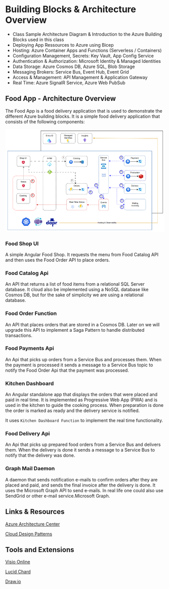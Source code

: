 # Building Blocks & Architecture Overview

- Class Sample Architecture Diagram & Introduction to the Azure Building Blocks used in this class
- Deploying App Ressources to Azure using Bicep
- Hosting: Azure Container Apps and Functions (Serverless / Containers)
- Configuration Management, Secrets: Key Vault, App Config Service
- Authentication & Authorization: Microsoft Identity & Managed Identities
- Data Storage: Azure Cosmos DB, Azure SQL, Blob Storage
- Messaging Brokers: Service Bus, Event Hub, Event Grid
- Access & Management: API Management & Application Gateway
- Real Time: Azure SignalR Service, Azure Web PubSub

## Food App - Architecture Overview

The Food App is a food delivery application that is used to demonstrate the different Azure building blocks. It is a simple food delivery application that consists of the following components:

![food-app](_images/app.png)

### Food Shop UI

A simple Angular Food Shop. It requests the menu from Food Catalog API and then uses the Food Order API to place orders.

### Food Catalog Api

An API that returns a list of food items from a relational SQL Server database. It cloud also be implemented using a NoSQL database like Cosmos DB, but for the sake of simplicity we are using a relational database.

### Food Order Function

An API that places orders that are stored in a Cosmos DB. Later on we will upgrade this API to implement a Saga Pattern to handle distributed transactions.

### Food Payments Api

An Api that picks up orders from a Service Bus and processes them. When the payment is processed it sends a message to a Service Bus topic to notify the Food Order Api that the payment was processed.

### Kitchen Dashboard

An Angular standalone app that displays the orders that were placed and paid in real time. It is implemented as Progressive Web App (PWA) and is used in the kitchen to guide the cooking process. When preparation is done the order is marked as ready and the delivery service is notified.

It uses `Kitchen Dashboard Function` to implement the real time functionality.

### Food Delivery Api

An Api that picks up prepared food orders from a Service Bus and delivers them. When the delivery is done it sends a message to a Service Bus to notify that the delivery was done.

### Graph Mail Daemon

A daemon that sends notification e-mails to confirm orders after they are placed and paid, and sends the final invoice after the delivery is done. It uses the Microsoft Graph API to send e-mails. In real life one could also use SendGrid or other e-mail service.Microsoft Graph.

## Links & Resources

[Azure Architecture Center](https://docs.microsoft.com/en-us/azure/architecture/browse/)

[Cloud Design Patterns](https://docs.microsoft.com/en-us/azure/architecture/patterns/)

## Tools and Extensions

[Visio Online](https://www.microsoft.com/de-de/microsoft-365/visio/flowchart-software)

[Lucid Chard](https://www.lucidchart.com/)

[Draw.io](https://www.diagrams.net/)
